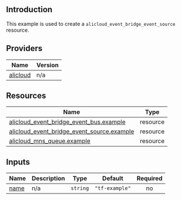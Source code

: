 <!-- BEGIN_TF_DOCS -->
## Introduction

This example is used to create a `alicloud_event_bridge_event_source` resource.

## Providers

| Name | Version |
|------|---------|
| <a name="provider_alicloud"></a> [alicloud](#provider\_alicloud) | n/a |

## Resources

| Name | Type |
|------|------|
| [alicloud_event_bridge_event_bus.example](https://registry.terraform.io/providers/aliyun/alicloud/latest/docs/resources/event_bridge_event_bus) | resource |
| [alicloud_event_bridge_event_source.example](https://registry.terraform.io/providers/aliyun/alicloud/latest/docs/resources/event_bridge_event_source) | resource |
| [alicloud_mns_queue.example](https://registry.terraform.io/providers/aliyun/alicloud/latest/docs/resources/mns_queue) | resource |

## Inputs

| Name | Description | Type | Default | Required |
|------|-------------|------|---------|:--------:|
| <a name="input_name"></a> [name](#input\_name) | n/a | `string` | `"tf-example"` | no |
<!-- END_TF_DOCS -->    